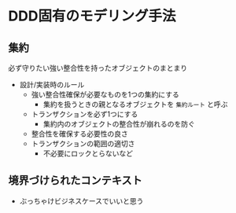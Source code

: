 # DDD固有のモデリング手法

## 集約
必ず守りたい強い整合性を持ったオブジェクトのまとまり

- 設計/実装時のルール
  - 強い整合性確保が必要なものを1つの集約にする
    - 集約を扱うときの親となるオブジェクトを `集約ルート` と呼ぶ
  - トランザクションを必ず1つにする
    - 集約内のオブジェクトの整合性が崩れるのを防ぐ
  - 整合性を確保する必要性の良さ
  - トランザクションの範囲の適切さ
    - 不必要にロックとらないなど

## 境界づけられたコンテキスト
- ぶっちゃけビジネスケースでいいと思う
